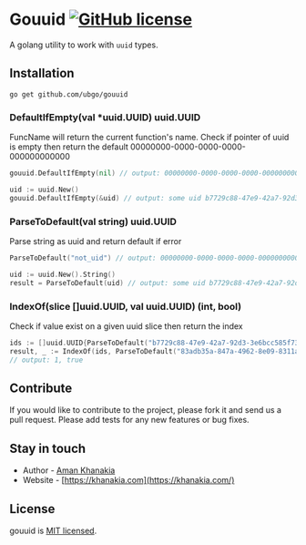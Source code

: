 # Gouuid  [![GitHub license](https://img.shields.io/badge/license-MIT-blue.svg)](https://github.com/knesklab/util/blob/master/LICENSE)

A golang utility to work with `uuid` types.

## Installation
```
go get github.com/ubgo/gouuid
```

### DefaultIfEmpty(val *uuid.UUID) uuid.UUID
FuncName will return the current function's name.
Check if pointer of uuid is empty then return the default 00000000-0000-0000-0000-000000000000
```go
gouuid.DefaultIfEmpty(nil) // output: 00000000-0000-0000-0000-000000000000

uid := uuid.New()
gouuid.DefaultIfEmpty(&uid) // output: some uid b7729c88-47e9-42a7-92d3-3e6bcc585f73
```

### ParseToDefault(val string) uuid.UUID
Parse string as uuid and return default if error
```go
ParseToDefault("not_uid") // output: 00000000-0000-0000-0000-000000000000

uid := uuid.New().String()
result = ParseToDefault(uid) // output: some uid b7729c88-47e9-42a7-92d3-3e6bcc585f73
```


### IndexOf(slice []uuid.UUID, val uuid.UUID) (int, bool) 
Check if value exist on a given uuid slice then return the index
```go
ids := []uuid.UUID{ParseToDefault("b7729c88-47e9-42a7-92d3-3e6bcc585f73"), ParseToDefault("83adb35a-847a-4962-8e09-8311a45dc2a2"), ParseToDefault("d9d65dfc-4643-44ab-920f-c564259fd96c")}
result, _ := IndexOf(ids, ParseToDefault("83adb35a-847a-4962-8e09-8311a45dc2a2"))
// output: 1, true
```


## Contribute

If you would like to contribute to the project, please fork it and send us a pull request.  Please add tests
for any new features or bug fixes.

## Stay in touch

* Author - [Aman Khanakia](https://twitter.com/mrkhanakia)
* Website - [https://khanakia.com](https://khanakia.com/)

## License

gouuid is [MIT licensed](LICENSE).
